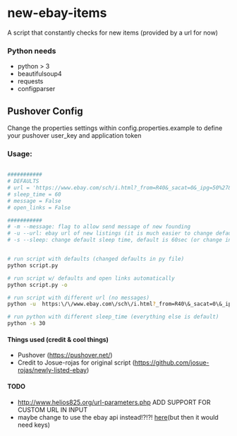 # new-ebay-items
A script that constantly checks for new items (provided by a url for now)

### Python needs
- python > 3
- beautifulsoup4
- requests
- configparser

## Pushover Config
Change the properties settings within config.properties.example to define your pushover user_key and application token

### Usage:
```bash

###########
# DEFAULTS
# url = 'https://www.ebay.com/sch/i.html?_from=R40&_sacat=0&_ipg=50%27&_nkw=yeezy+boost+350+v2&_sop=10'
# sleep_time = 60
# message = False
# open_links = False

###########
# -m --message: flag to allow send message of new founding
# -u --url: ebay url of new listings (it is much easier to change default in py file (also make sure url is for new listings))
# -s --sleep: change default sleep time, default is 60sec (or change in py file)


# run script with defaults (changed defaults in py file)
python script.py

# run script w/ defaults and open links automatically
python script.py -o

# run script with different url (no messages)
python -u  https:\/\/www.ebay.com\/sch\/i.html?_from=R40\&_sacat=0\&_ipg=50%27\&_nkw=yeezy+boost+350+v2\&_sop=10

# run python with different sleep_time (everything else is default)
python -s 30
```

#### Things used (credit & cool things)
- Pushover (https://pushover.net/)
- Credit to Josue-rojas for original script (https://github.com/josue-rojas/newly-listed-ebay)

#### TODO
- http://www.helios825.org/url-parameters.php ADD SUPPORT FOR CUSTOM URL IN INPUT
- maybe change to use the ebay api instead!?!?! [here](https://developer.ebay.com/Devzone/finding/CallRef/findItemsAdvanced.html)(but then it would need keys)

